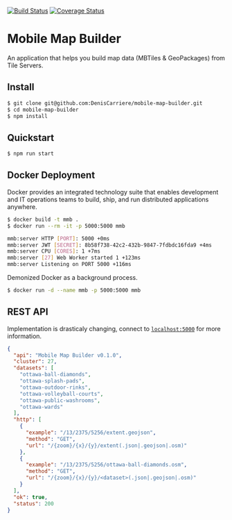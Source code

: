 [![Build Status](https://travis-ci.org/DenisCarriere/mobile-map-builder.svg?branch=master)](https://travis-ci.org/DenisCarriere/mobile-map-builder)
[![Coverage Status](https://coveralls.io/repos/github/DenisCarriere/mobile-map-builder/badge.svg?branch=master)](https://coveralls.io/github/DenisCarriere/mobile-map-builder?branch=master)

# Mobile Map Builder

An application that helps you build map data (MBTiles & GeoPackages) from Tile Servers.

## Install

```bash
$ git clone git@github.com:DenisCarriere/mobile-map-builder.git
$ cd mobile-map-builder
$ npm install
```

## Quickstart

```bash
$ npm run start
```

## Docker Deployment

Docker provides an integrated technology suite that enables development and
IT operations teams to build, ship, and run distributed applications anywhere.

```bash
$ docker build -t mmb .
$ docker run --rm -it -p 5000:5000 mmb

mmb:server HTTP [PORT]: 5000 +0ms
mmb:server JWT [SECRET]: 8b58f738-42c2-432b-9847-7fdbdc16fda9 +4ms
mmb:server CPU [CORES]: 1 +7ms
mmb:server [27] Web Worker started 1 +123ms
mmb:server Listening on PORT 5000 +116ms
```

Demonized Docker as a background process.

```bash
$ docker run -d --name mmb -p 5000:5000 mmb
```

## REST API

Implementation is drasticaly changing, connect to [`localhost:5000`](http://localhost:5000) for more information.

```json
{
  "api": "Mobile Map Builder v0.1.0",
  "cluster": 27,
  "datasets": [
    "ottawa-ball-diamonds",
    "ottawa-splash-pads",
    "ottawa-outdoor-rinks",
    "ottawa-volleyball-courts",
    "ottawa-public-washrooms",
    "ottawa-wards"
  ],
  "http": [
    {
      "example": "/13/2375/5256/extent.geojson",
      "method": "GET",
      "url": "/{zoom}/{x}/{y}/extent(.json|.geojson|.osm)"
    },
    {
      "example": "/13/2375/5256/ottawa-ball-diamonds.osm",
      "method": "GET",
      "url": "/{zoom}/{x}/{y}/<dataset>(.json|.geojson|.osm)"
    }
  ],
  "ok": true,
  "status": 200
}
```